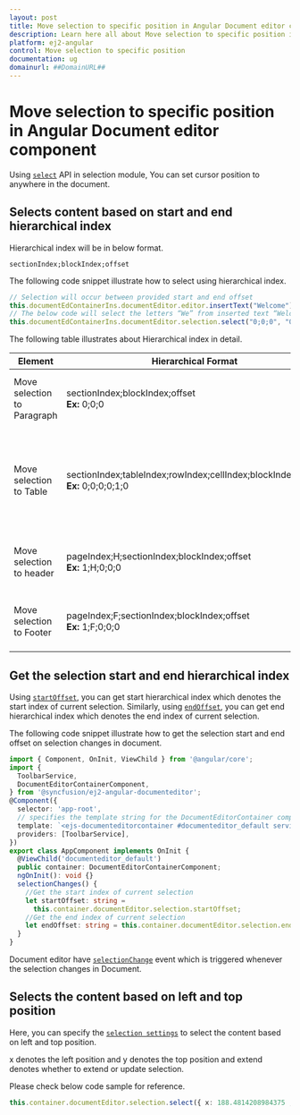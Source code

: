 ```yaml
---
layout: post
title: Move selection to specific position in Angular Document editor component | Syncfusion
description: Learn here all about Move selection to specific position in Syncfusion Angular Document editor component of Syncfusion Essential JS 2 and more.
platform: ej2-angular
control: Move selection to specific position 
documentation: ug
domainurl: ##DomainURL##
---
```


# Move selection to specific position in Angular Document editor component

Using [`select`](https://ej2.syncfusion.com/angular/documentation/api/document-editor/selection/#select) API in selection module, You can set cursor position to anywhere in the document.

## Selects content based on start and end hierarchical index

Hierarchical index will be in below format.

`sectionIndex;blockIndex;offset`

The following code snippet illustrate how to select using hierarchical index.

```typescript
// Selection will occur between provided start and end offset
this.documentEdContainerIns.documentEditor.editor.insertText("Welcome");
// The below code will select the letters “We” from inserted text “Welcome”
this.documentEdContainerIns.documentEditor.selection.select("0;0;0", "0;0;2");
```

The following table illustrates about Hierarchical index in detail.

| Element |Hierarchical Format | Explanation |
|-----------------|-------------|----|
|Move selection to Paragraph |sectionIndex;blockIndex;offset <br>**Ex:** 0;0;0|It moves the cursor to the start of paragraph.|
|Move selection to Table|sectionIndex;tableIndex;rowIndex;cellIndex;blockIndex;offset <br>**Ex:** 0;0;0;0;1;0|It moves the cursor to the second paragraph which is inside first row and cell of table.|
|Move selection to header|pageIndex;H;sectionIndex;blockIndex;offset<br>**Ex:** 1;H;0;0;0|It moves cursor to the header in second page.|
|Move selection to Footer|pageIndex;F;sectionIndex;blockIndex;offset<br>**Ex:** 1;F;0;0;0|It moves cursor to the footer in second page.|

## Get the selection start and end hierarchical index

Using [`startOffset`](https://ej2.syncfusion.com/angular/documentation/api/document-editor/selection/#startOffset), you can get start hierarchical index which denotes the start index of current selection.
Similarly, using [`endOffset`](https://ej2.syncfusion.com/angular/documentation/api/document-editor/selection/#endOffset), you can get end hierarchical index which denotes the end index of current selection.

The following code snippet illustrate how to get the selection start and end offset on selection changes in document.

```typescript
import { Component, OnInit, ViewChild } from '@angular/core';
import {
  ToolbarService,
  DocumentEditorContainerComponent,
} from '@syncfusion/ej2-angular-documenteditor';
@Component({
  selector: 'app-root',
  // specifies the template string for the DocumentEditorContainer component
  template: `<ejs-documenteditorcontainer #documenteditor_default serviceUrl="https://ej2services.syncfusion.com/production/web-services/api/documenteditor/" height="600px" style="display:block" [enableToolbar]=true (selectionChange)="selectionChanges()"> </ejs-documenteditorcontainer>`,
  providers: [ToolbarService],
})
export class AppComponent implements OnInit {
  @ViewChild('documenteditor_default')
  public container: DocumentEditorContainerComponent;
  ngOnInit(): void {}
  selectionChanges() {
    //Get the start index of current selection
    let startOffset: string =
      this.container.documentEditor.selection.startOffset;
    //Get the end index of current selection
    let endOffset: string = this.container.documentEditor.selection.endOffset;
  }
}
```

Document editor have [`selectionChange`](https://ej2.syncfusion.com/angular/documentation/api/document-editor/#selectionchange) event which is triggered whenever the selection changes in Document.

## Selects the content based on left and top position

Here, you can specify the [`selection settings`](https://ej2.syncfusion.com/angular/documentation/api/document-editor/selectionSettings/) to select the content based on left and top position.

x denotes the left position and y denotes the top position and extend denotes whether to extend or update selection.

Please check below code sample for reference.

```typescript
this.container.documentEditor.selection.select({ x: 188.4814208984375 , y: 662.00005, extend: true });
```